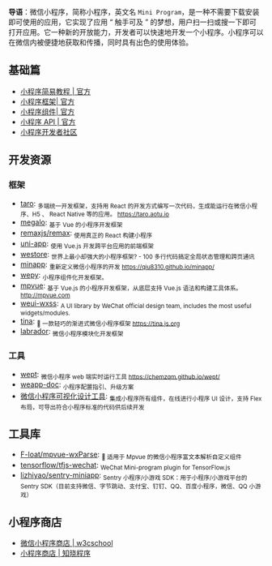 **导语**：微信小程序，简称小程序，英文名 `Mini Program`，是一种不需要下载安装即可使用的应用，它实现了应用 “ 触手可及 ” 的梦想，用户扫一扫或搜一下即可打开应用。它一种新的开放能力，开发者可以快速地开发一个小程序。小程序可以在微信内被便捷地获取和传播，同时具有出色的使用体验。

## 基础篇

- [小程序简易教程 | 官方](https://developers.weixin.qq.com/miniprogram/dev/index.html)
- [小程序框架| 官方](https://developers.weixin.qq.com/miniprogram/dev/framework/MINA.html)
- [小程序组件| 官方](https://developers.weixin.qq.com/miniprogram/dev/component/)
- [小程序 API | 官方](https://developers.weixin.qq.com/miniprogram/dev/api/)
- [小程序开发者社区](https://developers.weixin.qq.com/)

## 开发资源

### 框架

- [taro](https://github.com/NervJS/taro): <sub>多端统一开发框架，支持用 React 的开发方式编写一次代码，生成能运行在微信小程序、H5 、 React Native 等的应用。 https://taro.aotu.io</sub>
- [megalo](https://github.com/kaola-fed/megalo): <sub>基于 Vue 的小程序开发框架</sub>
- [remaxjs/remax](https://github.com/remaxjs/remax): <sub>使用真正的 React 构建小程序</sub>
- [uni-app](https://github.com/dcloudio/uni-app): <sub>使用 Vue.js 开发跨平台应用的前端框架 </sub>
- [westore](https://github.com/dntzhang/westore): <sub>世界上最小却强大的小程序框架? - 100 多行代码搞定全局状态管理和跨页通讯</sub>
- [minapp](https://github.com/qiu8310/minapp): <sub>重新定义微信小程序的开发 https://qiu8310.github.io/minapp/</sub>
- [wepy](https://github.com/Tencent/wepy): <sub>小程序组件化开发框架。</sub>
- [mpvue](https://github.com/Meituan-Dianping/mpvue): <sub>基于 Vue.js 的小程序开发框架，从底层支持 Vue.js 语法和构建工具体系。 http://mpvue.com</sub>
- [weui-wxss](https://github.com/Tencent/weui-wxss): <sub>A UI library by WeChat official design team, includes the most useful widgets/modules.</sub>
- [tina](https://github.com/tinajs/tina): <sub>💃 一款轻巧的渐进式微信小程序框架 https://tina.js.org</sub>
- [labrador](https://github.com/maichong/labrador): <sub>微信小程序模块化开发框架</sub>

### 工具

- [wept](https://github.com/chemzqm/wept): <sub>微信小程序 web 端实时运行工具 https://chemzqm.github.io/wept/</sub>
- [weapp-doc](https://github.com/tencentyun/weapp-doc): <sub>小程序配置指引、升级方案</sub>
- [微信小程序可视化设计工具](http://www.coolsite360.com/wxapp/): <sub>集成小程序所有组件，在线进行小程序 UI 设计，支持 Flex 布局，可导出符合小程序标准的代码供后续开发</sub>

## 工具库

- [F-loat/mpvue-wxParse](https://github.com/F-loat/mpvue-wxParse): <sub>📰 适用于 Mpvue 的微信小程序富文本解析自定义组件</sub>
- [tensorflow/tfjs-wechat](https://github.com/tensorflow/tfjs-wechat): <sub>WeChat Mini-program plugin for TensorFlow.js</sub>
- [lizhiyao/sentry-miniapp](https://github.com/lizhiyao/sentry-miniapp): <sub>Sentry 小程序/小游戏 SDK：用于小程序/小游戏平台的 Sentry SDK（目前支持微信、字节跳动、支付宝、钉钉、QQ、百度小程序，微信、QQ 小游戏）</sub>

## 小程序商店

- [微信小程序商店 | w3cschool](https://www.w3cschool.cn/miniapp#)
- [小程序商店 | 知晓程序](https://minapp.com/miniapp/)
